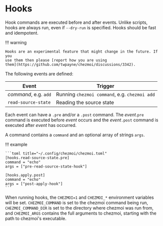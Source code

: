 # Hooks

Hook commands are executed before and after events. Unlike scripts, hooks are
always run, even if `--dry-run` is specified. Hooks should be fast and
idempotent.

!!! warning

    Hooks are an experimental feature that might change in the future. If you
    use them then please [report how you are using
    them](https://github.com/twpayne/chezmoi/discussions/3342).

The following events are defined:

| Event                 | Trigger                                       |
| --------------------- | --------------------------------------------- |
| *command*, e.g. `add` | Running `chezmoi command`, e.g. `chezmoi add` |
| `read-source-state`   | Reading the source state                      |

Each event can have a `.pre` and/or a `.post` command. The *event*.`pre` command
is executed before *event* occurs and the *event*`.post` command is executed
after *event* has occurred.

 A command contains a `command` and an optional array of strings `args`.

!!! example

    ```toml title="~/.config/chezmoi/chezmoi.toml"
    [hooks.read-source-state.pre]
    command = "echo"
    args = ["pre-read-source-state-hook"]

    [hooks.apply.post]
    command = "echo"
    args = ["post-apply-hook"]
    ```

When running hooks, the `CHEZMOI=1` and `CHEZMOI_*` environment variables will
be set. `CHEZMOI_COMMAND` is set to the chezmoi command being run,
`CHEZMOI_COMMAND_DIR` is set to the directory where chezmoi was run from, and
`CHEZMOI_ARGS` contains the full arguments to chezmoi, starting with the path to
chezmoi's executable.
